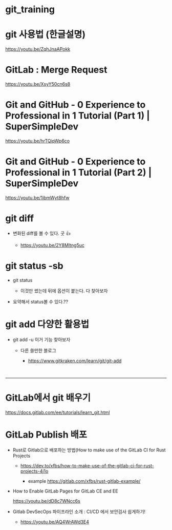 # git_training

# git 사용법 (한글설명)

https://youtu.be/ZqhJnaAPokk


# GitLab : Merge Request

https://youtu.be/XsyY50cn6s8


# Git and GitHub - 0 Experience to Professional in 1 Tutorial (Part 1) | SuperSimpleDev

https://youtu.be/hrTQipWp6co

# Git and GitHub - 0 Experience to Professional in 1 Tutorial (Part 2) | SuperSimpleDev

https://youtu.be/1ibmWyt8hfw


# git diff

- 변화된 diff를 볼 수 있다. 굿 👍

  - https://youtu.be/2Y8Mltng5uc

# git status -sb

- git status

  - 이것만 썼는데 뒤에 옵션이 붙는다. 다 찾아보자

- 요약해서 status볼 수 있다.??


# git add 다양한 활용법

- git add -u 이거 기능 찾아보자

  - 다른 쓸만한 블로그

    - https://www.gitkraken.com/learn/git/git-add
    
<br>

<hr>

# GitLab에서 git 배우기

https://docs.gitlab.com/ee/tutorials/learn_git.html

# GitLab Publish 배포

- Rust로 Gitlab으로 배포하는 방법(How to make use of the GitLab CI for Rust Projects

  - https://dev.to/xfbs/how-to-make-use-of-the-gitlab-ci-for-rust-projects-4j1o
  
    - example https://gitlab.com/xfbs/rust-gitlab-example/

- How to Enable GitLab Pages for GitLab CE and EE

  https://youtu.be/dD8c7WNcc6s

- Gitlab DevSecOps 파이프라인 소개 : CI/CD 에서 보안검사 쉽게하기!

  - https://youtu.be/AQ4WrAWd3E4
